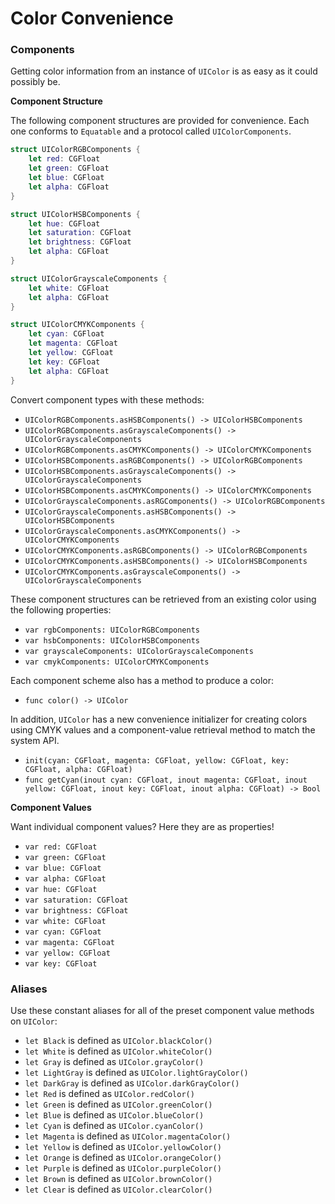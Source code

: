 Color Convenience
=================

### Components

Getting color information from an instance of `UIColor` is as easy as it could possibly be.

**Component Structure**

The following component structures are provided for convenience.  Each one conforms to `Equatable` and a protocol called `UIColorComponents`.

```swift
struct UIColorRGBComponents {
    let red: CGFloat
    let green: CGFloat
    let blue: CGFloat
    let alpha: CGFloat
}
```

```swift
struct UIColorHSBComponents {
    let hue: CGFloat
    let saturation: CGFloat
    let brightness: CGFloat
    let alpha: CGFloat
}
```

```swift
struct UIColorGrayscaleComponents {
    let white: CGFloat
    let alpha: CGFloat
}
```

```swift
struct UIColorCMYKComponents {
    let cyan: CGFloat
    let magenta: CGFloat
    let yellow: CGFloat
    let key: CGFloat
    let alpha: CGFloat
}
```


Convert component types with these methods:

 - `UIColorRGBComponents.asHSBComponents() -> UIColorHSBComponents`
 - `UIColorRGBComponents.asGrayscaleComponents() -> UIColorGrayscaleComponents`
 - `UIColorRGBComponents.asCMYKComponents() -> UIColorCMYKComponents`
 - `UIColorHSBComponents.asRGBComponents() -> UIColorRGBComponents`
 - `UIColorHSBComponents.asGrayscaleComponents() -> UIColorGrayscaleComponents`
 - `UIColorHSBComponents.asCMYKComponents() -> UIColorCMYKComponents`
 - `UIColorGrayscaleComponents.asRGComponents() -> UIColorRGBComponents`
 - `UIColorGrayscaleComponents.asHSBComponents() -> UIColorHSBComponents`
 - `UIColorGrayscaleComponents.asCMYKComponents() -> UIColorCMYKComponents`
 - `UIColorCMYKComponents.asRGBComponents() -> UIColorRGBComponents`
 - `UIColorCMYKComponents.asHSBComponents() -> UIColorHSBComponents`
 - `UIColorCMYKComponents.asGrayscaleComponents() -> UIColorGrayscaleComponents`


These component structures can be retrieved from an existing color using the following properties:
 - `var rgbComponents: UIColorRGBComponents`
 - `var hsbComponents: UIColorHSBComponents`
 - `var grayscaleComponents: UIColorGrayscaleComponents`
 - `var cmykComponents: UIColorCMYKComponents`

Each component scheme also has a method to produce a color:
 - `func color() -> UIColor`

In addition, `UIColor` has a new convenience initializer for creating colors using CMYK values and a component-value retrieval method to match the system API.
 - `init(cyan: CGFloat, magenta: CGFloat, yellow: CGFloat, key: CGFloat, alpha: CGFloat)`
 - `func getCyan(inout cyan: CGFloat, inout magenta: CGFloat, inout yellow: CGFloat, inout key: CGFloat, inout alpha: CGFloat) -> Bool`


**Component Values**

Want individual component values?  Here they are as properties!
 - `var red: CGFloat`
 - `var green: CGFloat`
 - `var blue: CGFloat`
 - `var alpha: CGFloat`
 - `var hue: CGFloat`
 - `var saturation: CGFloat`
 - `var brightness: CGFloat`
 - `var white: CGFloat`
 - `var cyan: CGFloat`
 - `var magenta: CGFloat`
 - `var yellow: CGFloat`
 - `var key: CGFloat`


### Aliases

Use these constant aliases for all of the preset component value methods on `UIColor`:

 - `let Black` is defined as `UIColor.blackColor()`
 - `let White` is defined as `UIColor.whiteColor()`
 - `let Gray` is defined as `UIColor.grayColor()`
 - `let LightGray` is defined as `UIColor.lightGrayColor()`
 - `let DarkGray` is defined as `UIColor.darkGrayColor()`
 - `let Red` is defined as `UIColor.redColor()`
 - `let Green` is defined as `UIColor.greenColor()`
 - `let Blue` is defined as `UIColor.blueColor()`
 - `let Cyan` is defined as `UIColor.cyanColor()`
 - `let Magenta` is defined as `UIColor.magentaColor()`
 - `let Yellow` is defined as `UIColor.yellowColor()`
 - `let Orange` is defined as `UIColor.orangeColor()`
 - `let Purple` is defined as `UIColor.purpleColor()`
 - `let Brown` is defined as `UIColor.brownColor()`
 - `let Clear` is defined as `UIColor.clearColor()`
